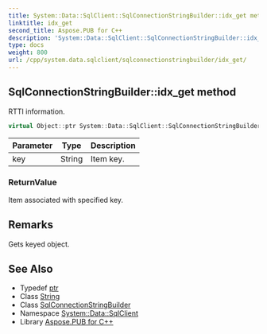 ```yaml
---
title: System::Data::SqlClient::SqlConnectionStringBuilder::idx_get method
linktitle: idx_get
second_title: Aspose.PUB for C++
description: 'System::Data::SqlClient::SqlConnectionStringBuilder::idx_get method. RTTI information in C++.'
type: docs
weight: 800
url: /cpp/system.data.sqlclient/sqlconnectionstringbuilder/idx_get/
---
```

## SqlConnectionStringBuilder::idx_get method


RTTI information.

```cpp
virtual Object::ptr System::Data::SqlClient::SqlConnectionStringBuilder::idx_get(String key) override
```


| Parameter | Type | Description |
| --- | --- | --- |
| key | String | Item key. |

### ReturnValue

Item associated with specified key.
## Remarks


Gets keyed object. 
## See Also

* Typedef [ptr](../../../system/object/ptr/)
* Class [String](../../../system/string/)
* Class [SqlConnectionStringBuilder](../)
* Namespace [System::Data::SqlClient](../../)
* Library [Aspose.PUB for C++](../../../)
